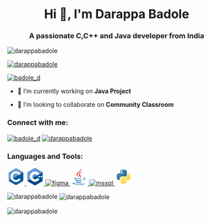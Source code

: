 <h1 align="center">Hi 👋, I'm Darappa Badole</h1>
<h3 align="center">A passionate C,C++ and Java developer from India</h3>

<p align="left"> <img src="https://komarev.com/ghpvc/?username=darappabadole&label=Profile%20views&color=0e75b6&style=flat" alt="darappabadole" /> </p>

<p align="left"> <a href="https://github.com/ryo-ma/github-profile-trophy"><img src="https://github-profile-trophy.vercel.app/?username=darappabadole" alt="darappabadole" /></a> </p>

<p align="left"> <a href="https://twitter.com/badole_d" target="blank"><img src="https://img.shields.io/twitter/follow/badole_d?logo=twitter&style=for-the-badge" alt="badole_d" /></a> </p>

- 🔭 I’m currently working on **Java Project**

- 👯 I’m looking to collaborate on **Community Classroom**

<h3 align="left">Connect with me:</h3>
<p align="left">
<a href="https://twitter.com/badole_d" target="blank"><img align="center" src="https://raw.githubusercontent.com/rahuldkjain/github-profile-readme-generator/master/src/images/icons/Social/twitter.svg" alt="badole_d" height="30" width="40" /></a>
<a href=https://www.linkedin.com/in/darappa-badole-b5b40124b/" target="blank"><img align="center" src="https://raw.githubusercontent.com/rahuldkjain/github-profile-readme-generator/master/src/images/icons/Social/linked-in-alt.svg" alt="darappabadole" height="30" width="40" /></a>
</p>

<h3 align="left">Languages and Tools:</h3>
<p align="left"> <a href="https://www.cprogramming.com/" target="_blank" rel="noreferrer"> <img src="https://raw.githubusercontent.com/devicons/devicon/master/icons/c/c-original.svg" alt="c" width="40" height="40"/> </a> <a href="https://www.w3schools.com/cpp/" target="_blank" rel="noreferrer"> <img src="https://raw.githubusercontent.com/devicons/devicon/master/icons/cplusplus/cplusplus-original.svg" alt="cplusplus" width="40" height="40"/> </a> <a href="https://www.figma.com/" target="_blank" rel="noreferrer"> <img src="https://www.vectorlogo.zone/logos/figma/figma-icon.svg" alt="figma" width="40" height="40"/> </a> <a href="https://www.java.com" target="_blank" rel="noreferrer"> <img src="https://raw.githubusercontent.com/devicons/devicon/master/icons/java/java-original.svg" alt="java" width="40" height="40"/> </a> <a href="https://www.microsoft.com/en-us/sql-server" target="_blank" rel="noreferrer"> <img src="https://www.svgrepo.com/show/303229/microsoft-sql-server-logo.svg" alt="mssql" width="40" height="40"/> </a> <a href="https://www.python.org" target="_blank" rel="noreferrer"> <img src="https://raw.githubusercontent.com/devicons/devicon/master/icons/python/python-original.svg" alt="python" width="40" height="40"/> </a> </p>

<p><img align="left" src="https://github-readme-stats.vercel.app/api/top-langs?username=darappabadole&show_icons=true&locale=en&layout=compact" alt="darappabadole" /></p>

<p>&nbsp;<img align="center" src="https://github-readme-stats.vercel.app/api?username=darappabadole&show_icons=true&locale=en" alt="darappabadole" /></p>

<p><img align="center" src="https://github-readme-streak-stats.herokuapp.com/?user=darappabadole&" alt="darappabadole" /></p>
